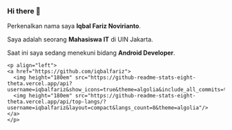 ### Hi there 👋

Perkenalkan nama saya **Iqbal Fariz Novirianto**.  

Saya adalah seorang **Mahasiswa IT** di UIN Jakarta.  

Saat ini saya sedang menekuni bidang **Android Developer**.  

    <p align="left">
    <a href="https://github.com/iqbalfariz">
      <img height="180em" src="https://github-readme-stats-eight-theta.vercel.app/api?username=iqbalfariz&show_icons=true&theme=algolia&include_all_commits=true&count_private=true"/>
      <img height="180em" src="https://github-readme-stats-eight-theta.vercel.app/api/top-langs/?username=iqbalfariz&layout=compact&langs_count=8&theme=algolia"/>
    </a>
    </p>

<!--
**iqbalfariz/iqbalfariz** is a ✨ _special_ ✨ repository because its `README.md` (this file) appears on your GitHub profile.

Here are some ideas to get you started:

- 🔭 I’m currently working on ...
- 🌱 I’m currently learning ...
- 👯 I’m looking to collaborate on ...
- 🤔 I’m looking for help with ...
- 💬 Ask me about ...
- 📫 How to reach me: ...
- 😄 Pronouns: ...
- ⚡ Fun fact: ...
-->
